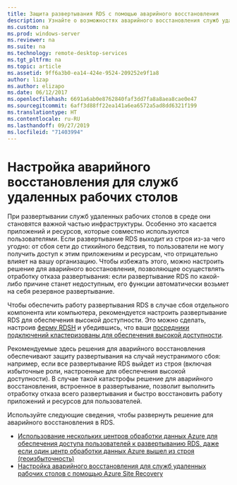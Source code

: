 ```yaml
---
title: Защита развертывания RDS с помощью аварийного восстановления
description: Узнайте о возможностях аварийного восстановления служб удаленных рабочих столов.
ms.custom: na
ms.prod: windows-server
ms.reviewer: na
ms.suite: na
ms.technology: remote-desktop-services
ms.tgt_pltfrm: na
ms.topic: article
ms.assetid: 9ff6a3b0-ea14-424e-9524-209252e9f1a8
author: lizap
ms.author: elizapo
ms.date: 06/12/2017
ms.openlocfilehash: 6691a6ab0e8762840faf3dd7fa8a8aea8cae0e47
ms.sourcegitcommit: 6aff3d88ff22ea141a6ea6572a5ad8dd6321f199
ms.translationtype: HT
ms.contentlocale: ru-RU
ms.lasthandoff: 09/27/2019
ms.locfileid: "71403994"
---
```

# <a name="configure-disaster-recovery-for-remote-desktop-services"></a>Настройка аварийного восстановления для служб удаленных рабочих столов

При развертывании служб удаленных рабочих столов в среде они становятся важной частью инфраструктуры. Особенно это касается приложений и ресурсов, которые совместно используются пользователями. Если развертывание RDS выходит из строя из-за чего угодно: от сбоя сети до стихийного бедствия, то пользователи не могу получить доступ к этим приложениям и ресурсам, что отрицательно влияет на вашу организацию. Чтобы избежать этого, можно настроить решение для аварийного восстановления, позволяющее осуществлять отработку отказа развертывания: если развертывание RDS по какой-либо причине станет недоступным, его функции автоматически возьмет на себя резервное развертывание.

Чтобы обеспечить работу развертывания RDS в случае сбоя отдельного компонента или компьютера, рекомендуется настроить развертывание RDS для обеспечения высокой доступности. Это можно сделать, настроив [ферму RDSH](rds-scale-rdsh-farm.md) и убедившись, что ваши [посредники подключений кластеризованы для обеспечения высокой доступности](rds-connection-broker-cluster.md). 

Рекомендуемые здесь решения для аварийного восстановления обеспечивают защиту развертывания на случай неустранимого сбоя: например, если все развертывание RDS выйдет из строя (включая избыточные роли, настроенные для обеспечения высокой доступности). В случае такой катастрофы решение для аварийного восстановления, встроенное в развертывание, позволит выполнить отработку отказа всего развертывания и быстро восстановить работу приложений и ресурсов для пользователей.

Используйте следующие сведения, чтобы развернуть решение для аварийного восстановления в RDS.

- [Использование нескольких центров обработки данных Azure для обеспечения доступа пользователей к развертыванию RDS, даже если один центр обработки данных Azure вышел из строя (геоизбыточность)](rds-multi-datacenter-deployment.md)
- [Настройка аварийного восстановления для служб удаленных рабочих столов с помощью Azure Site Recovery](rds-disaster-recovery-with-azure.md)


